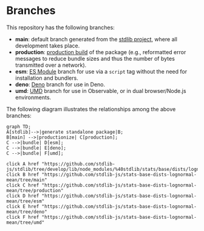 <!--

@license Apache-2.0

Copyright (c) 2022 The Stdlib Authors.

Licensed under the Apache License, Version 2.0 (the "License");
you may not use this file except in compliance with the License.
You may obtain a copy of the License at

    http://www.apache.org/licenses/LICENSE-2.0

Unless required by applicable law or agreed to in writing, software
distributed under the License is distributed on an "AS IS" BASIS,
WITHOUT WARRANTIES OR CONDITIONS OF ANY KIND, either express or implied.
See the License for the specific language governing permissions and
limitations under the License.

-->

# Branches

This repository has the following branches:

-   **main**: default branch generated from the [stdlib project][stdlib-url], where all development takes place.
-   **production**: [production build][production-url] of the package (e.g., reformatted error messages to reduce bundle sizes and thus the number of bytes transmitted over a network).
-   **esm**: [ES Module][esm-url] branch for use via a `script` tag without the need for installation and bundlers.
-   **deno**: [Deno][deno-url] branch for use in Deno.
-   **umd**: [UMD][umd-url] branch for use in Observable, or in dual browser/Node.js environments.

The following diagram illustrates the relationships among the above branches:

```mermaid
graph TD;
A[stdlib]-->|generate standalone package|B;
B[main] -->|productionize| C[production];
C -->|bundle| D[esm];
C -->|bundle| E[deno];
C -->|bundle| F[umd];

click A href "https://github.com/stdlib-js/stdlib/tree/develop/lib/node_modules/%40stdlib/stats/base/dists/lognormal/mean"
click B href "https://github.com/stdlib-js/stats-base-dists-lognormal-mean/tree/main"
click C href "https://github.com/stdlib-js/stats-base-dists-lognormal-mean/tree/production"
click D href "https://github.com/stdlib-js/stats-base-dists-lognormal-mean/tree/esm"
click E href "https://github.com/stdlib-js/stats-base-dists-lognormal-mean/tree/deno"
click F href "https://github.com/stdlib-js/stats-base-dists-lognormal-mean/tree/umd"
```

[stdlib-url]: https://github.com/stdlib-js/stdlib/tree/develop/lib/node_modules/%40stdlib/stats/base/dists/lognormal/mean
[production-url]: https://github.com/stdlib-js/stats-base-dists-lognormal-mean/tree/production
[deno-url]: https://github.com/stdlib-js/stats-base-dists-lognormal-mean/tree/deno
[umd-url]: https://github.com/stdlib-js/stats-base-dists-lognormal-mean/tree/umd
[esm-url]: https://github.com/stdlib-js/stats-base-dists-lognormal-mean/tree/esm